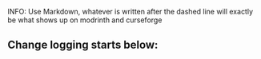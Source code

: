 INFO:
Use Markdown, whatever is written after the dashed line will exactly be what shows up on modrinth and curseforge

Change logging starts below:
----------